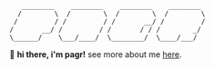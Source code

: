 ```
    ________    ________    ________    ________  
   /        \  /        \  /        \  /        \
  /         / /         / /       __/ /         /
/       __/ /         / /       / / /        _/ 
\______/    \___/____/  \________/  \____/___/
```
👋 **hi there, i'm pagr!** see more about me [here](https://no.idea/).

<!--
**pagrpagr/pagrpagr** is a ✨ _special_ ✨ repository because its `README.md` (this file) appears on your GitHub profile.

- 👋 hey there, i’m pagr! a few things about me:
- 🏫 i'm a high school student interested in tech, videography, and the internet.
- 🚧 i'm currently learning to (actually) code, working on my website and making more video essays. i'll share them some time.

Here are some ideas to get you started:

- 🔭 I’m currently working on ...
- 🌱 I’m currently learning ...
- 👯 I’m looking to collaborate on ...
- 🤔 I’m looking for help with ...
- 💬 Ask me about ...
- 📫 How to reach me: ...
- 😄 Pronouns: ...
- ⚡ Fun fact: ...
-->

